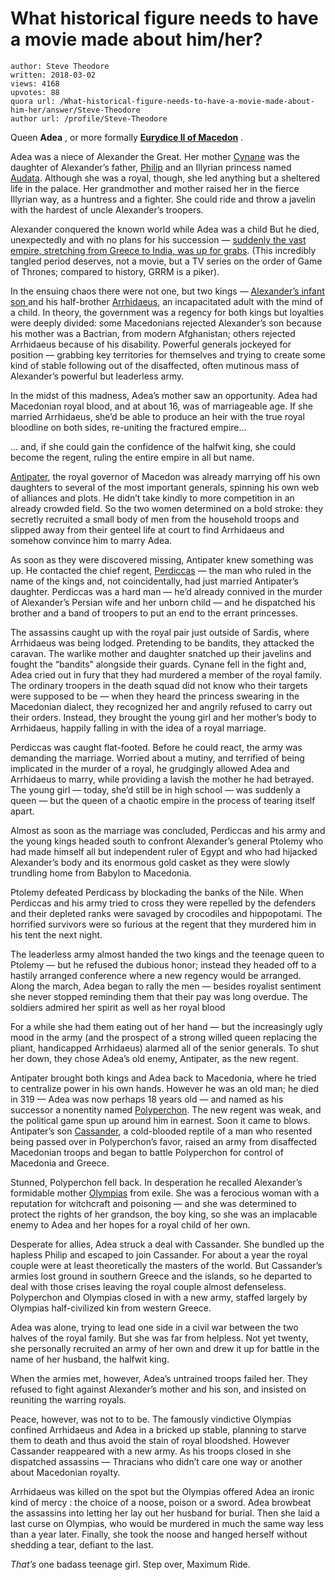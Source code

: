 # What historical figure needs to have a movie made about him/her?

	author: Steve Theodore
	written: 2018-03-02
	views: 4168
	upvotes: 88
	quora url: /What-historical-figure-needs-to-have-a-movie-made-about-him-her/answer/Steve-Theodore
	author url: /profile/Steve-Theodore


Queen __Adea__ , or more formally __[Eurydice II of Macedon](https://en.wikipedia.org/wiki/Eurydice_II_of_Macedon)__ .

Adea was a niece of Alexander the Great. Her mother [Cynane](https://en.wikipedia.org/wiki/Cynane) was the daughter of Alexander’s father, [Philip](https://en.wikipedia.org/wiki/Philip_II_of_Macedon) and an Illyrian princess named [Audata](https://en.wikipedia.org/wiki/Audata). Although she was a royal, though, she led anything but a sheltered life in the palace. Her grandmother and mother raised her in the fierce Illyrian way, as a huntress and a fighter. She could ride and throw a javelin with the hardest of uncle Alexander’s troopers.

Alexander conquered the known world while Adea was a child But he died, unexpectedly and with no plans for his succession — [suddenly the vast empire, stretching from Greece to India, was up for grabs](https://www.quora.com/What-happened-to-the-descendants-of-Alexander-the-Great). (This incredibly tangled period deserves, not a movie, but a TV series on the order of Game of Thrones; compared to history, GRRM is a piker).

In the ensuing chaos there were not one, but two kings — [Alexander’s infant son ](https://en.wikipedia.org/wiki/Alexander_IV_of_Macedon)and his half-brother [Arrhidaeus](https://en.wikipedia.org/wiki/Philip_III_of_Macedon), an incapacitated adult with the mind of a child. In theory, the government was a regency for both kings but loyalties were deeply divided: some Macedonians rejected Alexander’s son because his mother was a Bactrian, from modern Afghanistan; others rejected Arrhidaeus because of his disability. Powerful generals jockeyed for position — grabbing key territories for themselves and trying to create some kind of stable following out of the disaffected, often mutinous mass of Alexander’s powerful but leaderless army.

In the midst of this madness, Adea’s mother saw an opportunity. Adea had Macedonian royal blood, and at about 16, was of marriageable age. If she married Arrhidaeus, she’d be able to produce an heir with the true royal bloodline on both sides, re-uniting the fractured empire…

… and, if she could gain the confidence of the halfwit king, she could become the regent, ruling the entire empire in all but name.

[Antipater](https://en.wikipedia.org/wiki/Antipater), the royal governor of Macedon was already marrying off his own daughters to several of the most important generals, spinning his own web of alliances and plots. He didn’t take kindly to more competition in an already crowded field. So the two women determined on a bold stroke: they secretly recruited a small body of men from the household troops and slipped away from their genteel life at court to find Arrhidaeus and somehow convince him to marry Adea.

As soon as they were discovered missing, Antipater knew something was up. He contacted the chief regent, [Perdiccas](https://en.wikipedia.org/wiki/Perdiccas) — the man who ruled in the name of the kings and, not coincidentally, had just married Antipater’s daughter. Perdiccas was a hard man — he’d already connived in the murder of Alexander’s Persian wife and her unborn child — and he dispatched his brother and a band of troopers to put an end to the errant princesses.

The assassins caught up with the royal pair just outside of Sardis, where Arrhidaeus was being lodged. Pretending to be bandits, they attacked the caravan. The warlike mother and daughter snatched up their javelins and fought the “bandits” alongside their guards. Cynane fell in the fight and, Adea cried out in fury that they had murdered a member of the royal family. The ordinary troopers in the death squad did not know who their targets were supposed to be — when they heard the princess swearing in the Macedonian dialect, they recognized her and angrily refused to carry out their orders. Instead, they brought the young girl and her mother’s body to Arrhidaeus, happily falling in with the idea of a royal marriage.

Perdiccas was caught flat-footed. Before he could react, the army was demanding the marriage. Worried about a mutiny, and terrified of being implicated in the murder of a royal, he grudgingly allowed Adea and Arrhidaeus to marry, while providing a lavish the mother he had betrayed. The young girl — today, she’d still be in high school — was suddenly a queen — but the queen of a chaotic empire in the process of tearing itself apart.

Almost as soon as the marriage was concluded, Perdiccas and his army and the young kings headed south to confront Alexander’s general Ptolemy who had made himself all but independent ruler of Egypt and who had hijacked Alexander’s body and its enormous gold casket as they were slowly trundling home from Babylon to Macedonia.

Ptolemy defeated Perdicass by blockading the banks of the Nile. When Perdiccas and his army tried to cross they were repelled by the defenders and their depleted ranks were savaged by crocodiles and hippopotami. The horrified survivors were so furious at the regent that they murdered him in his tent the next night.

The leaderless army almost handed the two kings and the teenage queen to Ptolemy — but he refused the dubious honor; instead they headed off to a hastily arranged conference where a new regency would be arranged. Along the march, Adea began to rally the men — besides royalist sentiment she never stopped reminding them that their pay was long overdue. The soldiers admired her spirit as well as her royal blood

For a while she had them eating out of her hand — but the increasingly ugly mood in the army (and the prospect of a strong willed queen replacing the pliant, handicapped Arrhidaeus) alarmed all of the senior generals. To shut her down, they chose Adea’s old enemy, Antipater, as the new regent.

Antipater brought both kings and Adea back to Macedonia, where he tried to centralize power in his own hands. However he was an old man; he died in 319 — Adea was now perhaps 18 years old — and named as his successor a nonentity named [Polyperchon](https://en.wikipedia.org/wiki/Polyperchon). The new regent was weak, and the political game spun up around him in earnest. Soon it came to blows. Antipater’s son [Cassander](https://en.wikipedia.org/wiki/Cassander), a cold-blooded reptile of a man who resented being passed over in Polyperchon’s favor, raised an army from disaffected Macedonian troops and began to battle Polyperchon for control of Macedonia and Greece.

Stunned, Polyperchon fell back. In desperation he recalled Alexander’s formidable mother [Olympias](https://en.wikipedia.org/wiki/Olympias) from exile. She was a ferocious woman with a reputation for witchcraft and poisoning — and she was determined to protect the rights of her grandson, the boy king, so she was an implacable enemy to Adea and her hopes for a royal child of her own.

Desperate for allies, Adea struck a deal with Cassander. She bundled up the hapless Philip and escaped to join Cassander. For about a year the royal couple were at least theoretically the masters of the world. But Cassander’s armies lost ground in southern Greece and the islands, so he departed to deal with those crises leaving the royal couple almost defenseless. Polyperchon and Olympias closed in with a new army, staffed largely by Olympias half-civilized kin from western Greece.

Adea was alone, trying to lead one side in a civil war between the two halves of the royal family. But she was far from helpless. Not yet twenty, she personally recruited an army of her own and drew it up for battle in the name of her husband, the halfwit king.

When the armies met, however, Adea’s untrained troops failed her. They refused to fight against Alexander’s mother and his son, and insisted on reuniting the warring royals.

Peace, however, was not to to be. The famously vindictive Olympias confined Arrhidaeus and Adea in a bricked up stable, planning to starve them to death and thus avoid the stain of royal bloodshed. However Cassander reappeared with a new army. As his troops closed in she dispatched assassins — Thracians who didn’t care one way or another about Macedonian royalty.

Arrhidaeus was killed on the spot but the Olympias offered Adea an ironic kind of mercy : the choice of a noose, poison or a sword. Adea browbeat the assassins into letting her lay out her husband for burial. Then she laid a last curse on Olympias, who would be murdered in much the same way less than a year later. Finally, she took the noose and hanged herself without shedding a tear, defiant to the last.

_That’s_  one badass teenage girl. Step over, Maximum Ride.

